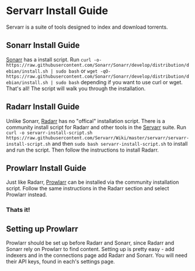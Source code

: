 # Servarr Install Guide

Servarr is a suite of tools designed to index and download torrents. 

## Sonarr Install Guide

[Sonarr](https://sonarr.tv ) has a install script. Run `curl -o- https://raw.githubusercontent.com/Sonarr/Sonarr/develop/distribution/debian/install.sh | sudo bash` or `wget -qO- https://raw.githubusercontent.com/Sonarr/Sonarr/develop/distribution/debian/install.sh | sudo bash` depending if you want to use curl or wget. That's all! The script will walk you through the installation.

## Radarr Install Guide
Unlike Sonarr, [Radarr](https://radarr.video) has no "offical" installation script. There is a community install script for Radarr and other tools in the [Servarr](https://wiki.servarr.com) suite. Run `curl -o servarr-install-script.sh https://raw.githubusercontent.com/Servarr/Wiki/master/servarr/servarr-install-script.sh` and then `sudo bash servarr-install-script.sh` to install and run the script. Then follow the instructions to install Radarr.

## Prowlarr Install Guide
Just like Radarr, [Prowlarr](https://prowlarr.com) can be installed via the community installation script. Follow the same instructions in the Radarr section and select Prowlarr instead. 

### Thats it!

## Setting up Prowlarr
Prowlarr should be set up before Radarr and Sonarr, since Radarr and Sonarr rely on Prowlarr to find content. Setting up is pretty easy - add indexers and in the connections page add Radarr and Sonarr. You will need their API keys, found in each's settings page.